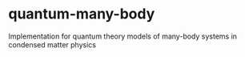 # quantum-many-body
Implementation for quantum theory models of many-body systems in condensed matter physics
